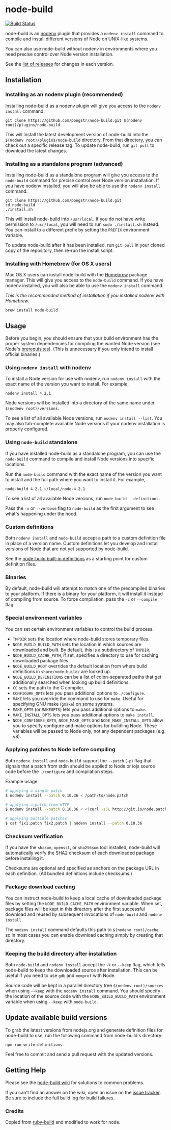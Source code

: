 # node-build

[![Build Status](https://travis-ci.org/pongstr/node-build.svg?branch=master)](https://travis-ci.org/pongstr/node-build)

node-build is an [nodenv](https://github.com/OiNutter/nodenv) plugin that
provides a `nodenv install` command to compile and install different versions
of Node on UNIX-like systems.

You can also use node-build without nodenv in environments where you need
precise control over Node version installation.

See the [list of releases](https://github.com/OiNutter/node-build/releases)
for changes in each version.


## Installation

### Installing as an nodenv plugin (recommended)

Installing node-build as a nodenv plugin will give you access to the `nodenv
install` command.

    git clone https://github.com/pongstr/node-build.git $(nodenv root)/plugins/node-build

This will install the latest development version of node-build into the
`$(nodenv root)/plugins/node-build` directory. From that directory, you can
check out a specific release tag. To update node-build, run `git
pull` to download the latest changes.

### Installing as a standalone program (advanced)

Installing node-build as a standalone program will give you access to the
`node-build` command for precise control over Node version installation. If you
have nodenv installed, you will also be able to use the `nodenv install`
command.

    git clone https://github.com/pongstr/node-build.git
    cd node-build
    ./install.sh

This will install node-build into `/usr/local`. If you do not have write
permission to `/usr/local`, you will need to run `sudo ./install.sh` instead.
You can install to a different prefix by setting the `PREFIX` environment
variable.

To update node-build after it has been installed, run `git pull` in your cloned
copy of the repository, then re-run the install script.

### Installing with Homebrew (for OS X users)

Mac OS X users can install node-build with the [Homebrew](http://brew.sh)
package manager. This will give you access to the `node-build` command. If you
have nodenv installed, you will also be able to use the `nodenv install`
command.

*This is the recommended method of installation if you installed nodenv with
Homebrew.*

    brew install node-build

## Usage

Before you begin, you should ensure that your build environment has the proper
system dependencies for compiling the wanted Node version (see Node's
[prerequisites][]). (This is unnecessary if you only intend to install
official binaries.)

[prerequisites]: https://github.com/nodejs/node#unix--macintosh

### Using `nodenv install` with nodenv

To install a Node version for use with nodenv, run `nodenv install` with the
exact name of the version you want to install. For example,

    nodenv install 4.2.1

Node versions will be installed into a directory of the same name under
`$(nodenv root)/versions`.

To see a list of all available Node versions, run `nodenv install --list`.  You
may also tab-complete available Node versions if your nodenv installation is
properly configured.

### Using `node-build` standalone

If you have installed node-build as a standalone program, you can use the
`node-build` command to compile and install Node versions into specific
locations.

Run the `node-build` command with the exact name of the version you want to
install and the full path where you want to install it. For example,

    node-build 4.2.1 ~/local/node-4.2.1

To see a list of all available Node versions, run `node-build --definitions`.

Pass the `-v` or `--verbose` flag to `node-build` as the first argument to see
what's happening under the hood.

### Custom definitions

Both `nodenv install` and `node-build` accept a path to a custom definition
file in place of a version name. Custom definitions let you develop and install
versions of Node that are not yet supported by node-build.

See the [node-build built-in definitions][definitions] as a starting point for
custom definition files.

[definitions]: https://github.com/pongstr/node-build/tree/master/share/node-build

### Binaries

By default, node-build will attempt to match one of the precompiled binaries
to your platform. If there is a binary for your platform, it will install it
instead of compiling from source. To force compilation, pass the `-c` or
`--compile` flag.

### Special environment variables

You can set certain environment variables to control the build process.

* `TMPDIR` sets the location where node-build stores temporary files.
* `NODE_BUILD_BUILD_PATH` sets the location in which sources are downloaded and
  built. By default, this is a subdirectory of `TMPDIR`.
* `NODE_BUILD_CACHE_PATH`, if set, specifies a directory to use for caching
  downloaded package files.
* `NODE_BUILD_ROOT` overrides the default location from where build definitions
  in `share/node-build/` are looked up.
* `NODE_BUILD_DEFINITIONS` can be a list of colon-separated paths that get
  additionally searched when looking up build definitions.
* `CC` sets the path to the C compiler.
* `CONFIGURE_OPTS` lets you pass additional options to `./configure`.
* `MAKE` lets you override the command to use for `make`. Useful for specifying
  GNU make (`gmake`) on some systems.
* `MAKE_OPTS` (or `MAKEOPTS`) lets you pass additional options to `make`.
* `MAKE_INSTALL_OPTS` lets you pass additional options to `make install`.
* `NODE_CONFIGURE_OPTS`, `NODE_MAKE_OPTS` and `NODE_MAKE_INSTALL_OPTS` allow
  you to specify configure and make options for buildling Node. These variables
  will be passed to Node only, not any dependent packages (e.g. v8).

### Applying patches to Node before compiling

Both `nodenv install` and `node-build` support the `--patch` (`-p`) flag that
signals that a patch from stdin should be applied to Node or iojs
source code before the `./configure` and compilation steps.

Example usage:

```sh
# applying a single patch
$ nodenv install --patch 0.10.36 < /path/to/node.patch

# applying a patch from HTTP
$ nodenv install --patch 0.10.36 < <(curl -sSL http://git.io/node.patch)

# applying multiple patches
$ cat fix1.patch fix2.patch | nodenv install --patch 0.10.36
```

### Checksum verification

If you have the `shasum`, `openssl`, or `sha256sum` tool installed, node-build will
automatically verify the SHA2 checksum of each downloaded package before
installing it.

Checksums are optional and specified as anchors on the package URL in each
definition. (All bundled definitions include checksums.)

### Package download caching

You can instruct node-build to keep a local cache of downloaded package files
by setting the `NODE_BUILD_CACHE_PATH` environment variable. When set, package
files will be kept in this directory after the first successful download and
reused by subsequent invocations of `node-build` and `nodenv install`.

The `nodenv install` command defaults this path to `$(nodenv root)/cache`, so
in most cases you can enable download caching simply by creating that
directory.

### Keeping the build directory after installation

Both `node-build` and `nodenv install` accept the `-k` or `--keep` flag, which
tells node-build to keep the downloaded source after installation. This can be
useful if you need to use `gdb` and `memprof` with Node.

Source code will be kept in a parallel directory tree `$(nodenv root)/sources`
when using `--keep` with the `nodenv install` command. You should specify the
location of the source code with the `NODE_BUILD_BUILD_PATH` environment
variable when using `--keep` with `node-build`.

## Update available build versions

To grab the latest versions from nodejs.org and generate definition files for
node-build to use, run the following command from node-build's directory:

``` shell
npm run write-definitions
```

Feel free to commit and send a pull request with the updated versions.

## Getting Help

Please see the [node-build wiki][wiki] for solutions to common problems.

[wiki]: https://github.com/OiNutter/node-build/wiki

If you can't find an answer on the wiki, open an issue on the [issue
tracker](https://github.com/OiNutter/node-build/issues). Be sure to include the
full build log for build failures.

### Credits

Copied from [ruby-build](https://github.com/sstephenson/ruby-build) and
modified to work for node.
